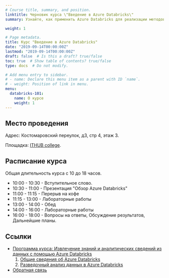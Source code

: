 ```yaml
---
# Course title, summary, and position.
linktitle: Черновик курса \"Введение в Azure Databricks\"
summary: Узнайте, как применить Azure Databricks для реализации методов прогнозной и аналитической обработки данных, таких как исследовательский анализ данных, обучение моделей, анализ текста и глубокое обучение.

weight: 1

# Page metadata.
title: Курс "Введение в Azure Databricks"
date: "2019-09-14T00:00:00Z"
lastmod: "2019-09-14T00:00:00Z"
draft: false  # Is this a draft? true/false
toc: true  # Show table of contents? true/false
type: docs  # Do not modify.

# Add menu entry to sidebar.
# - name: Declare this menu item as a parent with ID `name`.
# - weight: Position of link in menu.
menu:
  databricks-101:
    name: О курсе
    weight: 1
---
```


## Место проведения

Адрес: Костомаровский переулок, д3, стр 4, этаж 3. 

Площадка: [ITHUB college](https://ithub.ru/). 

## Расписание курса

Общая длительность курса с 10 до 18 часов.

* 10:00 - 10:30 - Вступительное слово.
* 10:30 - 11:00 - Презентация "Обзор Azure Databricks"
* 11:00 - 11:15 - Перерыв на кофе
* 11:15 - 13:00 - Лабораторные работы
* 13:00 - 14:00 - Обед
* 14:00 - 16:00 - Лабораторные работы
* 16:00 - 18:00 - Вопросы на ответы, Обсуждение результатов, Дальнейшие планы.

## Ссылки

* [Программа курса: Извлечение знаний и аналитических сведений из данных с помощью Azure Databricks](https://docs.microsoft.com/ru-ru/learn/paths/data-science/)
  1. [Общие сведения об Azure Databricks](https://docs.microsoft.com/ru-ru/learn/modules/intro-to-azure-databricks/index)
  2. [Разведочный анализ данных в Azure Databricks](https://docs.microsoft.com/ru-ru/learn/modules/perform-exploratory-data-analysis-with-azure-databricks/index)
* [Обратная связь](https://forms.office.com/Pages/ResponsePage.aspx?id=Lk-Uiqpa3kC4qERf60hbfOPWxmmfrf9OinvDoc826f1UMElHMkk2NkRQWkRJN0tWUklFNUlWTkszUi4u)
